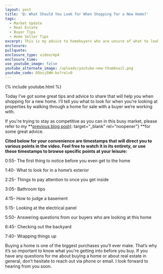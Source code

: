 ```yaml
---
layout: post
title: 'Q: What Should You Look for When Shopping for a New Home?'
tags:
  - Market Update
  - Real Estate
  - Buyer Tips
  - Home Seller Tips
excerpt: This is my advice to homebuyers who are unsure of what to look for.
enclosure:
pullquote:
enclosure_type: video/mp4
enclosure_time:
use_youtube_image: false
youtube_alternate_image: /uploads/youtube-new-thumbnail.png
youtube_code: OOovjEWH-bo?rel=0
---
```


{% include youtube.html %}

Today I’ve got some great tips and advice to share that will help you when shopping for a new home. I’ll tell you what to look for when you’re looking at properties by walking through a home for sale with a buyer we’re working with.

If you're trying to stay as competitive as you can in this busy market, please refer to my **[previous blog post](http://ampedrealtyblog.com/q-how-can-buyers-stay-competitive-in-this-market.html){: target="_blank" rel="noopener"}&nbsp;**for some great advice.

**Cited below for your convenience are timestamps that will direct you to various points in the video. Feel free to watch it in its entirety, or use these timestamps to browse specific points at your leisure:**

0:55- The first thing to notice before you even get to the home

1:40- What to look for in a home’s exterior

2:25- Things to pay attention to once you get inside

3:05- Bathroom tips

4:15- How to judge a basement

5:15- Looking at the electrical panel

5:50- Answering questions from our buyers who are looking at this home

6:45- Checking out the backyard

7:40- Wrapping things up

Buying a home is one of the biggest purchases you’ll ever make. That’s why it’s so important to know what you're getting into before you buy. If you have any questions for me about buying a home or about real estate in general, don’t hesitate to reach out via phone or email. I look forward to hearing from you soon.